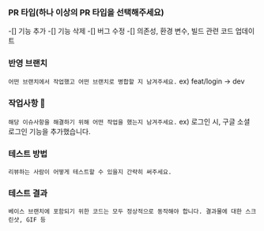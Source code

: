 ### PR 타입(하나 이상의 PR 타입을 선택해주세요)
-[] 기능 추가
-[] 기능 삭제
-[] 버그 수정
-[] 의존성, 환경 변수, 빌드 관련 코드 업데이트

### 반영 브랜치
`어떤 브랜치에서 작업했고 어떤 브랜치로 병합할 지 남겨주세요.`
ex) feat/login -> dev

### 작업사항 :memo:
`해당 이슈사항을 해결하기 위해 어떤 작업을 했는지 남겨주세요.`
ex) 로그인 시, 구글 소셜 로그인 기능을 추가했습니다.

### 테스트 방법
`리뷰하는 사람이 어떻게 테스트할 수 있을지 간략히 써주세요.`


### 테스트 결과
`베이스 브랜치에 포함되기 위한 코드는 모두 정상적으로 동작해야 합니다. 결과물에 대한 스크린샷, GIF 등`